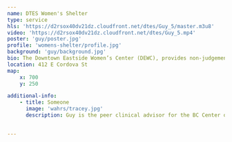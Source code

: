 ```yaml
---
name: DTES Women's Shelter
type: service
hls: 'https://d2rsox40dv21dz.cloudfront.net/dtes/Guy_5/master.m3u8'
video: 'https://d2rsox40dv21dz.cloudfront.net/dtes/Guy_5.mp4'
poster: 'guy/poster.jpg'
profile: 'womens-shelter/profile.jpg'
background: 'guy/background.jpg'
bio: The Downtown Eastside Women’s Center (DEWC), provides non-judgemental, low-barrier, 24 hour emergency housing for homeless, self-identified women in the DTES. Women can access meals, counselling, advocacy and outreach programs in a nurturing and empowering setting.
location: 412 E Cordova St
map:
    x: 700
    y: 250

additional-info: 
    - title: Someone
      image: 'wahrs/tracey.jpg'
      description: Guy is the peer clinical advisor for the BC Center on Substance Use, as well as the Overdose Emergency Response and Regional Addiction Program at Vancouver Coastal Health. He is an advocate for harm reduction, and shares his lived experiences with substance use as a reference for positive change.
    

---
```

